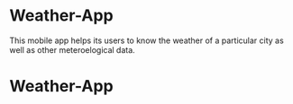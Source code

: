 # Weather-App
This mobile app helps its users to know the weather of a particular city as well as other meteroelogical data.

# Weather-App
